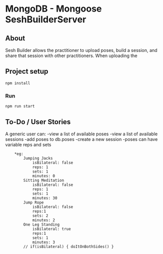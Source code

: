 # MongoDB - Mongoose SeshBuilderServer

## About
Sesh Builder allows the practitioner to upload poses, build a session, and share that session with other practitioners. When uploading the 

## Project setup
```
npm install
```

### Run
```
npm run start
```

## To-Do / User Stories
A generic user can:
    -view a list of available poses
    -view a list of available sessions
    -add poses to db.poses
    -create a new session
    -poses can have variable reps and sets

        *eg: 
            Jumping Jacks
                isBilateral: false
                reps: 1
                sets: 1
                minutes: 0
            Sitting Meditation
                isBilateral: false
                reps: 1
                sets: 1
                minutes: 30
            Jump Rope
                isBilateral: false
                reps:1
                sets: 2
                minutes: 2
            One Leg Standing
                isBilateral: true
                reps:1
                sets: 1
                minutes: 3
            // if(isBilateral) { doItOnBothSides() }
            
            
            


